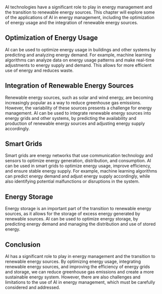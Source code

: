 

AI technologies have a significant role to play in energy management and the transition to renewable energy sources. This chapter will explore some of the applications of AI in energy management, including the optimization of energy usage and the integration of renewable energy sources.

Optimization of Energy Usage
----------------------------

AI can be used to optimize energy usage in buildings and other systems by predicting and analyzing energy demand. For example, machine learning algorithms can analyze data on energy usage patterns and make real-time adjustments to energy supply and demand. This allows for more efficient use of energy and reduces waste.

Integration of Renewable Energy Sources
---------------------------------------

Renewable energy sources, such as solar and wind energy, are becoming increasingly popular as a way to reduce greenhouse gas emissions. However, the variability of these sources presents a challenge for energy management. AI can be used to integrate renewable energy sources into energy grids and other systems, by predicting the availability and production of renewable energy sources and adjusting energy supply accordingly.

Smart Grids
-----------

Smart grids are energy networks that use communication technology and sensors to optimize energy generation, distribution, and consumption. AI can be used in smart grids to optimize energy usage, improve efficiency, and ensure stable energy supply. For example, machine learning algorithms can predict energy demand and adjust energy supply accordingly, while also identifying potential malfunctions or disruptions in the system.

Energy Storage
--------------

Energy storage is an important part of the transition to renewable energy sources, as it allows for the storage of excess energy generated by renewable sources. AI can be used to optimize energy storage, by predicting energy demand and managing the distribution and use of stored energy.

Conclusion
----------

AI has a significant role to play in energy management and the transition to renewable energy sources. By optimizing energy usage, integrating renewable energy sources, and improving the efficiency of energy grids and storage, we can reduce greenhouse gas emissions and create a more sustainable energy system. However, there are also challenges and limitations to the use of AI in energy management, which must be carefully considered and addressed.
